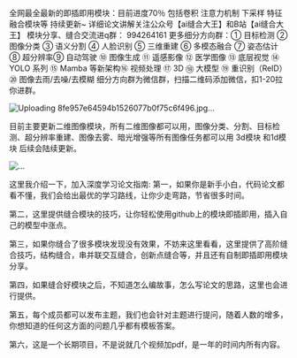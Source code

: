 全网最全最新的即插即用模块：目前进度70％
包括卷积 注意力机制 下采样 特征融合模块等
持续更新~
详细论文讲解关注公众号【ai缝合大王】和B站【ai缝合大王】
模块分享、缝合交流进q群：
994264161
更多细分方向群：① 目标检测 ② 图像分类 ③ 语义分割 ④ 人脸识别 ⑤ 三维重建 ⑥ 多模态融合 ⑦ 姿态估计 ⑧ 超分辨率⑨ 自动驾驶 ⑩ 图像生成 ⑪ 遥感影像 ⑫ 医学图像 ⑬ 底层视觉 ⑭ YOLO 系列 ⑮ Mamba 等新架构⑯ 视频处理 ⑰ 3D ⑱ 大模型 ⑲ 重识别（ReID）⑳ 图像去雨/去噪/去模糊
细分方向群为微信群，扫描二维码添加微信，扣1-20拉你进群。

![Uploading 8fe957e64594b1526077b0f75c6f496.jpg…]()

目前主要更新二维图像模块，所有二维图像都可以用，图像分类、分割、目标检测、超分辨率重建、图像去雾、暗光增强等所有图像任务都可以用   3d模块 和1d模块 后续会陆续更新。

![...](assets/18b0c599180d157e714daf7f21b1fdc.jpg)



这里我介绍一下，加入深度学习论文指南:
第一，如果你是新手小白，代码论文都看不懂，我们会给出最优的学习路线，让你少走弯路，节省很多时间。

第二，这里提供缝合模块的技巧，让你轻松使用github上的模块即插即用，插入自己的模型中涨点。

第三，如果你缝合了很多模块发现没有效果，不妨来这里看看，这里提供了高阶缝合技巧，结构缝合，串并联交互缝合，创新点缝合等，并且还有自制即插即用模块分享。

第四，如果缝合好模块之后，不知道怎么编故事，怎么写论文的思路，这里也会进行提供。

第五，每个成员都可以发布主题，我们也会针对主题进行提问，随着人数的增多，你想知道的任何这方面的问题几乎都有模板答案。

第六，这是一个长期项目，不是说就几个视频加pdf，是一年的时间内所有内容。

